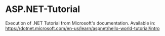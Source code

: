 # ASP.NET-Tutorial
Execution of .NET Tutorial from Microsoft's documentation. Available in: https://dotnet.microsoft.com/en-us/learn/aspnet/hello-world-tutorial/intro
